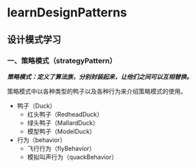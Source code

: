 # learnDesignPatterns

## 设计模式学习

### 一、策略模式（strategyPattern）

***策略模式：定义了算法族，分别封装起来，让他们之间可以互相替换。***

策略模式中以各种类型的鸭子以及各种行为来介绍策略模式的使用。

- 鸭子（Duck）
  - 红头鸭子（RedheadDuck）
  - 绿头鸭子（MallardDuck）
  - 模型鸭子（ModelDuck）
- 行为（behavior）
  - 飞行行为（flyBehavior）
  - 模拟叫声行为（quackBehavior）
  


